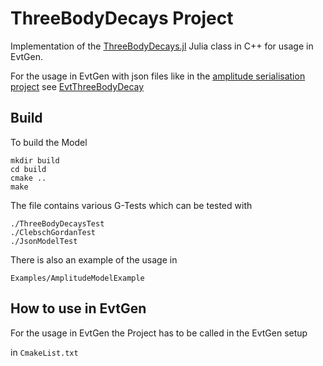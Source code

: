 # ThreeBodyDecays Project

Implementation of the [ThreeBodyDecays.jl](https://github.com/mmikhasenko/ThreeBodyDecays.jl) Julia class in C++ for usage in EvtGen.

For the usage in EvtGen with json files like in the [amplitude serialisation project](https://github.com/RUB-EP1/amplitude-serialization/tree/main) see [EvtThreeBodyDecay](https://github.com/H178561/EvtThreeBodyDecay)


## Build

To build the Model 

```
mkdir build
cd build
cmake ..
make
```

The file contains various G-Tests which can be tested with

```
./ThreeBodyDecaysTest
./ClebschGordanTest
./JsonModelTest
```

There is also an example of the usage in 

```
Examples/AmplitudeModelExample
```


## How to use in EvtGen

For the usage in EvtGen the Project has to be called in the EvtGen setup

in `CmakeList.txt`
